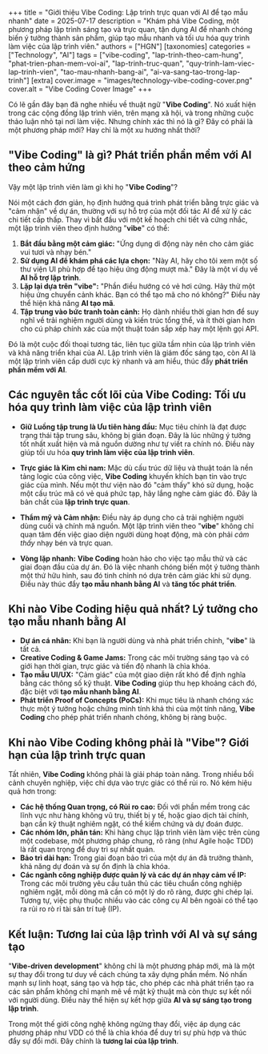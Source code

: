 +++
title = "Giới thiệu Vibe Coding: Lập trình trực quan với AI để tạo mẫu nhanh"
date = 2025-07-17
description = "Khám phá Vibe Coding, một phương pháp lập trình sáng tạo và trực quan, tận dụng AI để nhanh chóng biến ý tưởng thành sản phẩm, giúp tạo mẫu nhanh và tối ưu hóa quy trình làm việc của lập trình viên."
authors = ["HGN"]
[taxonomies]
categories = ["Technology", "AI"]
tags = ["vibe-coding", "lap-trinh-theo-cam-hung", "phat-trien-phan-mem-voi-ai", "lap-trinh-truc-quan", "quy-trinh-lam-viec-lap-trinh-vien", "tao-mau-nhanh-bang-ai", "ai-va-sang-tao-trong-lap-trinh"]
[extra]
cover.image = "images/technology-vibe-coding-cover.png"
cover.alt = "Vibe Coding Cover Image"
+++

Có lẽ gần đây bạn đã nghe nhiều về thuật ngữ "**Vibe Coding**". Nó xuất hiện trong các cộng đồng lập trình viên, trên mạng xã hội, và trong những cuộc thảo luận nhỏ tại nơi làm việc. Nhưng chính xác thì nó là gì? Đây có phải là một phương pháp mới? Hay chỉ là một xu hướng nhất thời?

## "Vibe Coding" là gì? Phát triển phần mềm với AI theo cảm hứng

Vậy một lập trình viên làm gì khi họ "**Vibe Coding**"?

Nói một cách đơn giản, họ định hướng quá trình phát triển bằng trực giác và "cảm nhận" về dự án, thường với sự hỗ trợ của một đối tác AI để xử lý các chi tiết cấp thấp. Thay vì bắt đầu với một kế hoạch chi tiết và cứng nhắc, một lập trình viên theo định hướng "**vibe**" có thể:

1.  **Bắt đầu bằng một cảm giác:** "Ứng dụng di động này nên cho cảm giác vui tươi và nhạy bén."
2.  **Sử dụng AI để khám phá các lựa chọn:** "Này AI, hãy cho tôi xem một số thư viện UI phù hợp để tạo hiệu ứng động mượt mà." Đây là một ví dụ về **AI hỗ trợ lập trình**.
3.  **Lặp lại dựa trên "vibe":** "Phần điều hướng có vẻ hơi cứng. Hãy thử một hiệu ứng chuyển cảnh khác. Bạn có thể tạo mã cho nó không?" Điều này thể hiện khả năng **AI tạo mã**.
4.  **Tập trung vào bức tranh toàn cảnh:** Họ dành nhiều thời gian hơn để suy nghĩ về trải nghiệm người dùng và kiến trúc tổng thể, và ít thời gian hơn cho cú pháp chính xác của một thuật toán sắp xếp hay một lệnh gọi API.

Đó là một cuộc đối thoại tương tác, liên tục giữa tầm nhìn của lập trình viên và khả năng triển khai của AI. Lập trình viên là giám đốc sáng tạo, còn AI là một lập trình viên cấp dưới cực kỳ nhanh và am hiểu, thúc đẩy **phát triển phần mềm với AI**.

## Các nguyên tắc cốt lõi của Vibe Coding: Tối ưu hóa quy trình làm việc của lập trình viên

- **Giữ Luồng tập trung là Ưu tiên hàng đầu:** Mục tiêu chính là đạt được trạng thái tập trung sâu, không bị gián đoạn. Đây là lúc những ý tưởng tốt nhất xuất hiện và mã nguồn dường như tự viết ra chính nó. Điều này giúp tối ưu hóa **quy trình làm việc của lập trình viên**.

- **Trực giác là Kim chỉ nam:** Mặc dù cấu trúc dữ liệu và thuật toán là nền tảng logic của công việc, **Vibe Coding** khuyến khích bạn tin vào trực giác của mình. Nếu một thư viện nào đó "cảm thấy" khó sử dụng, hoặc một cấu trúc mã có vẻ quá phức tạp, hãy lắng nghe cảm giác đó. Đây là bản chất của **lập trình trực quan**.

- **Thẩm mỹ và Cảm nhận:** Điều này áp dụng cho cả trải nghiệm người dùng cuối và chính mã nguồn. Một lập trình viên theo "**vibe**" không chỉ quan tâm đến việc giao diện người dùng hoạt động, mà còn phải *cảm thấy* nhạy bén và trực quan.

- **Vòng lặp nhanh:** **Vibe Coding** hoàn hảo cho việc tạo mẫu thử và các giai đoạn đầu của dự án. Đó là việc nhanh chóng biến một ý tưởng thành một thứ hữu hình, sau đó tinh chỉnh nó dựa trên cảm giác khi sử dụng. Điều này thúc đẩy **tạo mẫu nhanh bằng AI** và **tăng tốc phát triển**.

## Khi nào Vibe Coding hiệu quả nhất? Lý tưởng cho tạo mẫu nhanh bằng AI

- **Dự án cá nhân:** Khi bạn là người dùng và nhà phát triển chính, "**vibe**" là tất cả.
- **Creative Coding & Game Jams:** Trong các môi trường sáng tạo và có giới hạn thời gian, trực giác và tiến độ nhanh là chìa khóa.
- **Tạo mẫu UI/UX:** "Cảm giác" của một giao diện rất khó để định nghĩa bằng các thông số kỹ thuật. **Vibe Coding** giúp thu hẹp khoảng cách đó, đặc biệt với **tạo mẫu nhanh bằng AI**.
- **Phát triển Proof of Concepts (PoCs):** Khi mục tiêu là nhanh chóng xác thực một ý tưởng hoặc chứng minh tính khả thi của một tính năng, **Vibe Coding** cho phép phát triển nhanh chóng, không bị ràng buộc.

## Khi nào Vibe Coding không phải là "Vibe"? Giới hạn của lập trình trực quan

Tất nhiên, **Vibe Coding** không phải là giải pháp toàn năng. Trong nhiều bối cảnh chuyên nghiệp, việc chỉ dựa vào trực giác có thể rủi ro. Nó kém hiệu quả hơn trong:

- **Các hệ thống Quan trọng, có Rủi ro cao:** Đối với phần mềm trong các lĩnh vực như hàng không vũ trụ, thiết bị y tế, hoặc giao dịch tài chính, bạn cần kỹ thuật nghiêm ngặt, có thể kiểm chứng và dự đoán được.
- **Các nhóm lớn, phân tán:** Khi hàng chục lập trình viên làm việc trên cùng một codebase, một phương pháp chung, rõ ràng (như Agile hoặc TDD) là rất quan trọng để duy trì sự nhất quán.
- **Bảo trì dài hạn:** Trong giai đoạn bảo trì của một dự án đã trưởng thành, khả năng dự đoán và sự ổn định là chìa khóa.
- **Các ngành công nghiệp được quản lý và các dự án nhạy cảm về IP:** Trong các môi trường yêu cầu tuân thủ các tiêu chuẩn công nghiệp nghiêm ngặt, mỗi dòng mã cần có một lý do rõ ràng, được ghi chép lại. Tương tự, việc phụ thuộc nhiều vào các công cụ AI bên ngoài có thể tạo ra rủi ro rò rỉ tài sản trí tuệ (IP).

## Kết luận: Tương lai của lập trình với AI và sự sáng tạo

"**Vibe-driven development**" không chỉ là một phương pháp mới, mà là một sự thay đổi trong tư duy về cách chúng ta xây dựng phần mềm. Nó nhấn mạnh sự linh hoạt, sáng tạo và hợp tác, cho phép các nhà phát triển tạo ra các sản phẩm không chỉ mạnh mẽ về mặt kỹ thuật mà còn thực sự kết nối với người dùng. Điều này thể hiện sự kết hợp giữa **AI và sự sáng tạo trong lập trình**.

Trong một thế giới công nghệ không ngừng thay đổi, việc áp dụng các phương pháp như VDD có thể là chìa khóa để duy trì sự phù hợp và thúc đẩy sự đổi mới. Đây chính là **tương lai của lập trình**.
